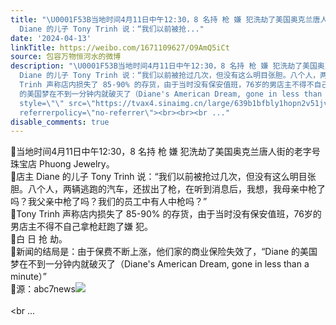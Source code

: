 ```yaml
---
title: "\U0001F53B当地时间4月11日中午12:30，8 名持 枪 嫌 犯洗劫了美国奥克兰唐人街的老字号珠宝店 Phuong Jewelry。\U0001F53B店主
  Diane 的儿子 Tony Trinh 说：“我们以前被抢..."
date: '2024-04-13'
linkTitle: https://weibo.com/1671109627/O9AmQ5iCt
source: 包容万物恒河水的微博
description: "\U0001F53B当地时间4月11日中午12:30，8 名持 枪 嫌 犯洗劫了美国奥克兰唐人街的老字号珠宝店 Phuong Jewelry。<br>\U0001F53B店主
  Diane 的儿子 Tony Trinh 说：“我们以前被抢过几次，但没有这么明目张胆。八个人，两辆逃跑的汽车，还拔出了枪，在听到消息后，我想，我母亲中枪了吗？我父亲中枪了吗？我们的员工中有人中枪吗？”<br>\U0001F53BTony
  Trinh 声称店内损失了 85-90% 的存货，由于当时没有保安值班，76岁的男店主不得不自己拿枪赶跑了嫌 犯。<br>\U0001F53B白 日 抢 劫。<br>\U0001F53B新闻的结局是：由于保费不断上涨，他们家的商业保险失效了，“Diane
  的美国梦在不到一分钟内就破灭了（Diane's American Dream, gone in less than a minute）”<br>\U0001F53B源：abc7news<img
  style=\"\" src=\"https://tvax4.sinaimg.cn/large/639b1bfbly1hopn2v51jvj20vs0xp4k8.jpg\"
  referrerpolicy=\"no-referrer\"><br><br><br ..."
disable_comments: true
---
```

🔻当地时间4月11日中午12:30，8 名持 枪 嫌 犯洗劫了美国奥克兰唐人街的老字号珠宝店 Phuong Jewelry。<br>🔻店主 Diane 的儿子 Tony Trinh 说：“我们以前被抢过几次，但没有这么明目张胆。八个人，两辆逃跑的汽车，还拔出了枪，在听到消息后，我想，我母亲中枪了吗？我父亲中枪了吗？我们的员工中有人中枪吗？”<br>🔻Tony Trinh 声称店内损失了 85-90% 的存货，由于当时没有保安值班，76岁的男店主不得不自己拿枪赶跑了嫌 犯。<br>🔻白 日 抢 劫。<br>🔻新闻的结局是：由于保费不断上涨，他们家的商业保险失效了，“Diane 的美国梦在不到一分钟内就破灭了（Diane's American Dream, gone in less than a minute）”<br>🔻源：abc7news<img style="" src="https://tvax4.sinaimg.cn/large/639b1bfbly1hopn2v51jvj20vs0xp4k8.jpg" referrerpolicy="no-referrer"><br><br><br ...